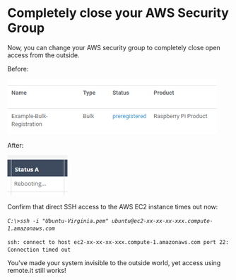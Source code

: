 # Completely close your AWS Security Group

Now, you can change your AWS security group to completely close open access from the outside.

Before:

![](../../.gitbook/assets/image%20%28409%29.png)

After:

![](../../.gitbook/assets/image%20%28147%29.png)

Confirm that direct SSH access to the AWS EC2 instance times out now:

_`C:\>ssh -i "Ubuntu-Virginia.pem" ubuntu@ec2-xx-xx-xx-xxx.compute-1.amazonaws.com`_ 

`ssh: connect to host ec2-xx-xx-xx-xxx.compute-1.amazonaws.com port 22: Connection timed out`

You've made your system invisible to the outside world, yet access using remote.it still works!



